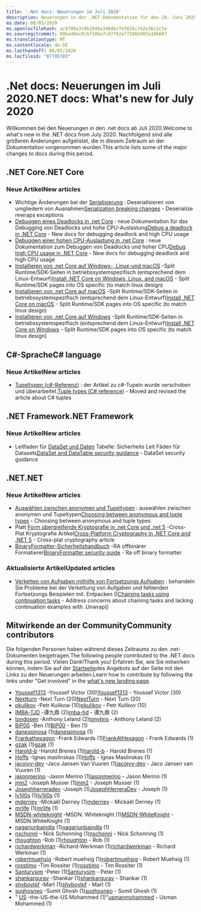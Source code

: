 ```yaml
---
title: '.Net docs: Neuerungen im Juli 2020'
description: Neuerungen in der .NET-Dokumentation für den 28. Juni 2020 bis zum 1. August 2020.
ms.date: 08/03/2020
ms.openlocfilehash: ac8f08a3c0b1948a3404bcfe5626c742e36c1c1e
ms.sourcegitcommit: 09bad6ec0cbf18be7cd7f62e77286d305a18b607
ms.translationtype: MT
ms.contentlocale: de-DE
ms.lasthandoff: 08/05/2020
ms.locfileid: "87795783"
---
```

# <a name="net-docs-whats-new-for-july-2020"></a><span data-ttu-id="f86a7-103">.Net docs: Neuerungen im Juli 2020</span><span class="sxs-lookup"><span data-stu-id="f86a7-103">.NET docs: What's new for July 2020</span></span>

<span data-ttu-id="f86a7-104">Willkommen bei den Neuerungen in den .net docs ab Juli 2020.</span><span class="sxs-lookup"><span data-stu-id="f86a7-104">Welcome to what's new in the .NET docs from July 2020.</span></span> <span data-ttu-id="f86a7-105">Nachfolgend sind alle größeren Änderungen aufgelistet, die in diesem Zeitraum an der Dokumentation vorgenommen wurden.</span><span class="sxs-lookup"><span data-stu-id="f86a7-105">This article lists some of the major changes to docs during this period.</span></span>

## <a name="net-core"></a><span data-ttu-id="f86a7-106">.NET Core</span><span class="sxs-lookup"><span data-stu-id="f86a7-106">.NET Core</span></span>

### <a name="new-articles"></a><span data-ttu-id="f86a7-107">Neue Artikel</span><span class="sxs-lookup"><span data-stu-id="f86a7-107">New articles</span></span>

- <span data-ttu-id="f86a7-108">Wichtige Änderungen bei der [Serialisierung](/dotnet/core/compatibility/serialization) : Deserialisieren von umgliedern von Ausnahmen</span><span class="sxs-lookup"><span data-stu-id="f86a7-108">[Serialization breaking changes](/dotnet/core/compatibility/serialization) - Deserialize rewraps exceptions</span></span>
- <span data-ttu-id="f86a7-109">[Debuggen eines Deadlocks in .net Core](/dotnet/core/diagnostics/debug-deadlock) : neue Dokumentation für das Debugging von Deadlocks und hohe CPU-Auslastung</span><span class="sxs-lookup"><span data-stu-id="f86a7-109">[Debug a deadlock in .NET Core](/dotnet/core/diagnostics/debug-deadlock) - New docs for debugging deadlock and high CPU usage</span></span>
- <span data-ttu-id="f86a7-110">[Debuggen einer hohen CPU-Auslastung in .net Core](/dotnet/core/diagnostics/debug-highcpu) : neue Dokumentation zum Debuggen von Deadlocks und hoher CPU</span><span class="sxs-lookup"><span data-stu-id="f86a7-110">[Debug high CPU usage in .NET Core](/dotnet/core/diagnostics/debug-highcpu) - New docs for debugging deadlock and high CPU usage</span></span>
- <span data-ttu-id="f86a7-111">[Installieren von .net Core auf Windows-, Linux-und macOS](/dotnet/core/install/index) -Split Runtime/SDK-Seiten in betriebssystemspezifisch (entsprechend dem Linux-Entwurf)</span><span class="sxs-lookup"><span data-stu-id="f86a7-111">[Install .NET Core on Windows, Linux, and macOS](/dotnet/core/install/index) - Split Runtime/SDK pages into OS specific (to match linux design)</span></span>
- <span data-ttu-id="f86a7-112">[Installieren von .net Core auf macOS](/dotnet/core/install/macos) -Split Runtime/SDK-Seiten in betriebssystemspezifisch (entsprechend dem Linux-Entwurf)</span><span class="sxs-lookup"><span data-stu-id="f86a7-112">[Install .NET Core on macOS](/dotnet/core/install/macos) - Split Runtime/SDK pages into OS specific (to match linux design)</span></span>
- <span data-ttu-id="f86a7-113">[Installieren von .net Core auf Windows](/dotnet/core/install/windows) -Split Runtime/SDK-Seiten in betriebssystemspezifisch (entsprechend dem Linux-Entwurf)</span><span class="sxs-lookup"><span data-stu-id="f86a7-113">[Install .NET Core on Windows](/dotnet/core/install/windows) - Split Runtime/SDK pages into OS specific (to match linux design)</span></span>

## <a name="c-language"></a><span data-ttu-id="f86a7-114">C#-Sprache</span><span class="sxs-lookup"><span data-stu-id="f86a7-114">C# language</span></span>

### <a name="new-articles"></a><span data-ttu-id="f86a7-115">Neue Artikel</span><span class="sxs-lookup"><span data-stu-id="f86a7-115">New articles</span></span>

- <span data-ttu-id="f86a7-116">[Tupeltypen (c#-Referenz)](/dotnet/csharp/language-reference/builtin-types/value-tuples) : der Artikel zu c#-Tupeln wurde verschoben und überarbeitet.</span><span class="sxs-lookup"><span data-stu-id="f86a7-116">[Tuple types (C# reference)](/dotnet/csharp/language-reference/builtin-types/value-tuples) - Moved and revised the article about C# tuples</span></span>

## <a name="net-framework"></a><span data-ttu-id="f86a7-117">.NET Framework</span><span class="sxs-lookup"><span data-stu-id="f86a7-117">.NET Framework</span></span>

### <a name="new-articles"></a><span data-ttu-id="f86a7-118">Neue Artikel</span><span class="sxs-lookup"><span data-stu-id="f86a7-118">New articles</span></span>

- <span data-ttu-id="f86a7-119">Leitfaden für [DataSet und Daten](/dotnet/framework/data/adonet/dataset-datatable-dataview/security-guidance) Tabelle: Sicherheits Leit Fäden für Datasets</span><span class="sxs-lookup"><span data-stu-id="f86a7-119">[DataSet and DataTable security guidance](/dotnet/framework/data/adonet/dataset-datatable-dataview/security-guidance) - DataSet security guidance</span></span>

## <a name="net"></a><span data-ttu-id="f86a7-120">.NET</span><span class="sxs-lookup"><span data-stu-id="f86a7-120">.NET</span></span>

### <a name="new-articles"></a><span data-ttu-id="f86a7-121">Neue Artikel</span><span class="sxs-lookup"><span data-stu-id="f86a7-121">New articles</span></span>

- <span data-ttu-id="f86a7-122">[Auswählen zwischen anonymen und Tupeltypen](/dotnet/standard/design-guidelines/choosing-between-anonymous-and-tuple) : auswählen zwischen anonymen und Tupeltypen</span><span class="sxs-lookup"><span data-stu-id="f86a7-122">[Choosing between anonymous and tuple types](/dotnet/standard/design-guidelines/choosing-between-anonymous-and-tuple) - Choosing between anonymous and tuple types</span></span>
- <span data-ttu-id="f86a7-123">Platt [Form übergreifende Kryptografie in .net Core und .net 5](/dotnet/standard/security/cross-platform-cryptography) -Cross-Plat Kryptografie Artikel</span><span class="sxs-lookup"><span data-stu-id="f86a7-123">[Cross-Platform Cryptography in .NET Core and .NET 5](/dotnet/standard/security/cross-platform-cryptography) - Cross-plat cryptography article</span></span>
- <span data-ttu-id="f86a7-124">[BinaryFormatter-Sicherheitshandbuch](/dotnet/standard/serialization/binaryformatter-security-guide) -RA offbinärer Formatierer</span><span class="sxs-lookup"><span data-stu-id="f86a7-124">[BinaryFormatter security guide](/dotnet/standard/serialization/binaryformatter-security-guide) - Ra off binary formatter</span></span>

### <a name="updated-articles"></a><span data-ttu-id="f86a7-125">Aktualisierte Artikel</span><span class="sxs-lookup"><span data-stu-id="f86a7-125">Updated articles</span></span>

- <span data-ttu-id="f86a7-126">[Verketten von Aufgaben mithilfe von Fortsetzungs Aufgaben](/dotnet/standard/parallel-programming/chaining-tasks-by-using-continuation-tasks) : behandeln Sie Probleme bei der Verkettung von Aufgaben und fehlenden Fortsetzungs Beispielen mit. Entpacken ()</span><span class="sxs-lookup"><span data-stu-id="f86a7-126">[Chaining tasks using continuation tasks](/dotnet/standard/parallel-programming/chaining-tasks-by-using-continuation-tasks) - Address concerns about chaining tasks and lacking continuation examples with .Unwrap()</span></span>

## <a name="community-contributors"></a><span data-ttu-id="f86a7-127">Mitwirkende an der Community</span><span class="sxs-lookup"><span data-stu-id="f86a7-127">Community contributors</span></span>

<span data-ttu-id="f86a7-128">Die folgenden Personen haben während dieses Zeitraums zu den .net-Dokumenten beigetragen.</span><span class="sxs-lookup"><span data-stu-id="f86a7-128">The following people contributed to the .NET docs during this period.</span></span> <span data-ttu-id="f86a7-129">Vielen Dank!</span><span class="sxs-lookup"><span data-stu-id="f86a7-129">Thank you!</span></span> <span data-ttu-id="f86a7-130">Erfahren Sie, wie Sie mitwirken können, indem Sie auf der [Startseite](index.yml)des Angebots auf der Seite mit den Links zu den Neuerungen arbeiten.</span><span class="sxs-lookup"><span data-stu-id="f86a7-130">Learn how to contribute by following the links under "Get involved" in the [what's new landing page](index.yml).</span></span>

- <span data-ttu-id="f86a7-131">[Youssef1313](https://github.com/Youssef1313) -Youssef Victor (30)</span><span class="sxs-lookup"><span data-stu-id="f86a7-131">[Youssef1313](https://github.com/Youssef1313) - Youssef Victor (30)</span></span>
- <span data-ttu-id="f86a7-132">[Nextturn](https://github.com/NextTurn) -Next Turn (20)</span><span class="sxs-lookup"><span data-stu-id="f86a7-132">[NextTurn](https://github.com/NextTurn) - Next Turn (20)</span></span>
- <span data-ttu-id="f86a7-133">[pkulikov](https://github.com/pkulikov) -Petr Kulikow (10)</span><span class="sxs-lookup"><span data-stu-id="f86a7-133">[pkulikov](https://github.com/pkulikov) - Petr Kulikov (10)</span></span>
- <span data-ttu-id="f86a7-134">[IMBA-TJD](https://github.com/imba-tjd) -谭九鼎 (2)</span><span class="sxs-lookup"><span data-stu-id="f86a7-134">[imba-tjd](https://github.com/imba-tjd) - 谭九鼎 (2)</span></span>
- <span data-ttu-id="f86a7-135">[tondosen](https://github.com/tonytins) -Anthony Leland (2)</span><span class="sxs-lookup"><span data-stu-id="f86a7-135">[tonytins](https://github.com/tonytins) - Anthony Leland (2)</span></span>
- <span data-ttu-id="f86a7-136">[BiP00](https://github.com/BiP00) -Ben (1)</span><span class="sxs-lookup"><span data-stu-id="f86a7-136">[BiP00](https://github.com/BiP00) - Ben (1)</span></span>
- <span data-ttu-id="f86a7-137">[danespinosa](https://github.com/danespinosa) (1)</span><span class="sxs-lookup"><span data-stu-id="f86a7-137">[danespinosa](https://github.com/danespinosa) (1)</span></span>
- <span data-ttu-id="f86a7-138">[Frankathexagon](https://github.com/FrankAtHexagon) -Frank Edwards (1)</span><span class="sxs-lookup"><span data-stu-id="f86a7-138">[FrankAtHexagon](https://github.com/FrankAtHexagon) - Frank Edwards (1)</span></span>
- <span data-ttu-id="f86a7-139">[gzak](https://github.com/gzak) (1)</span><span class="sxs-lookup"><span data-stu-id="f86a7-139">[gzak](https://github.com/gzak) (1)</span></span>
- <span data-ttu-id="f86a7-140">[Harold-b](https://github.com/harold-b) -Harold Brenes (1)</span><span class="sxs-lookup"><span data-stu-id="f86a7-140">[harold-b](https://github.com/harold-b) - Harold Brenes (1)</span></span>
- <span data-ttu-id="f86a7-141">[Hoffs](https://github.com/Hoffs) -Ignas maslinskas (1)</span><span class="sxs-lookup"><span data-stu-id="f86a7-141">[Hoffs](https://github.com/Hoffs) - Ignas Maslinskas (1)</span></span>
- <span data-ttu-id="f86a7-142">[jacojvv-dev](https://github.com/jacojvv-dev) -Jaco Jansen Van Vuuren (1)</span><span class="sxs-lookup"><span data-stu-id="f86a7-142">[jacojvv-dev](https://github.com/jacojvv-dev) - Jaco Jansen van Vuuren (1)</span></span>
- <span data-ttu-id="f86a7-143">[jasonmerino](https://github.com/jasonmerino) -Jason Merino (1)</span><span class="sxs-lookup"><span data-stu-id="f86a7-143">[jasonmerino](https://github.com/jasonmerino) - Jason Merino (1)</span></span>
- <span data-ttu-id="f86a7-144">[jnm2](https://github.com/jnm2) -Joseph Musser (1)</span><span class="sxs-lookup"><span data-stu-id="f86a7-144">[jnm2](https://github.com/jnm2) - Joseph Musser (1)</span></span>
- <span data-ttu-id="f86a7-145">[Josephherreradev](https://github.com/JosephHerreraDev) -Joseph (1)</span><span class="sxs-lookup"><span data-stu-id="f86a7-145">[JosephHerreraDev](https://github.com/JosephHerreraDev) - Joseph (1)</span></span>
- <span data-ttu-id="f86a7-146">[lv1il0s](https://github.com/lv1il0s) (1)</span><span class="sxs-lookup"><span data-stu-id="f86a7-146">[lv1il0s](https://github.com/lv1il0s) (1)</span></span>
- <span data-ttu-id="f86a7-147">[mderriey](https://github.com/mderriey) -Mickaël Derriey (1)</span><span class="sxs-lookup"><span data-stu-id="f86a7-147">[mderriey](https://github.com/mderriey) - Mickaël Derriey (1)</span></span>
- <span data-ttu-id="f86a7-148">[mrlife](https://github.com/mrlife) (1)</span><span class="sxs-lookup"><span data-stu-id="f86a7-148">[mrlife](https://github.com/mrlife) (1)</span></span>
- <span data-ttu-id="f86a7-149">[MSDN-whiteknight](https://github.com/MSDN-WhiteKnight) -MSDN. Whiteknight (1)</span><span class="sxs-lookup"><span data-stu-id="f86a7-149">[MSDN-WhiteKnight](https://github.com/MSDN-WhiteKnight) - MSDN.WhiteKnight (1)</span></span>
- <span data-ttu-id="f86a7-150">[nagarjunbaindla](https://github.com/nagarjunbaindla) (1)</span><span class="sxs-lookup"><span data-stu-id="f86a7-150">[nagarjunbaindla](https://github.com/nagarjunbaindla) (1)</span></span>
- <span data-ttu-id="f86a7-151">[nschonni](https://github.com/nschonni) – Nick Schonning (1)</span><span class="sxs-lookup"><span data-stu-id="f86a7-151">[nschonni](https://github.com/nschonni) - Nick Schonning (1)</span></span>
- <span data-ttu-id="f86a7-152">[rhoughton](https://github.com/rhoughton) -Rob (1)</span><span class="sxs-lookup"><span data-stu-id="f86a7-152">[rhoughton](https://github.com/rhoughton) - Rob (1)</span></span>
- <span data-ttu-id="f86a7-153">[richardwerkman](https://github.com/richardwerkman) -Richard-Werkman (1)</span><span class="sxs-lookup"><span data-stu-id="f86a7-153">[richardwerkman](https://github.com/richardwerkman) - Richard Werkman (1)</span></span>
- <span data-ttu-id="f86a7-154">[robertmuehsig](https://github.com/robertmuehsig) -Robert muehsig (1)</span><span class="sxs-lookup"><span data-stu-id="f86a7-154">[robertmuehsig](https://github.com/robertmuehsig) - Robert Muehsig (1)</span></span>
- <span data-ttu-id="f86a7-155">[rosstimo](https://github.com/rosstimo) -Tim Rossiter (1)</span><span class="sxs-lookup"><span data-stu-id="f86a7-155">[rosstimo](https://github.com/rosstimo) - Tim Rossiter (1)</span></span>
- <span data-ttu-id="f86a7-156">[Santurysim](https://github.com/Santurysim) -Peter (1)</span><span class="sxs-lookup"><span data-stu-id="f86a7-156">[Santurysim](https://github.com/Santurysim) - Peter (1)</span></span>
- <span data-ttu-id="f86a7-157">[shankargurav](https://github.com/shankargurav) -Shankar (1)</span><span class="sxs-lookup"><span data-stu-id="f86a7-157">[shankargurav](https://github.com/shankargurav) - Shankar (1)</span></span>
- <span data-ttu-id="f86a7-158">[shyboylpf](https://github.com/shyboylpf) -Mart (1)</span><span class="sxs-lookup"><span data-stu-id="f86a7-158">[shyboylpf](https://github.com/shyboylpf) - Mart (1)</span></span>
- <span data-ttu-id="f86a7-159">[sughosneo](https://github.com/sughosneo) -Sumit Ghosh (1)</span><span class="sxs-lookup"><span data-stu-id="f86a7-159">[sughosneo](https://github.com/sughosneo) - Sumit Ghosh (1)</span></span>
- <span data-ttu-id="f86a7-160">" [US](https://github.com/usmanmohammed) -the-US-the-US Mohammed (1)"</span><span class="sxs-lookup"><span data-stu-id="f86a7-160">[usmanmohammed](https://github.com/usmanmohammed) - Usman Mohammed (1)</span></span>
